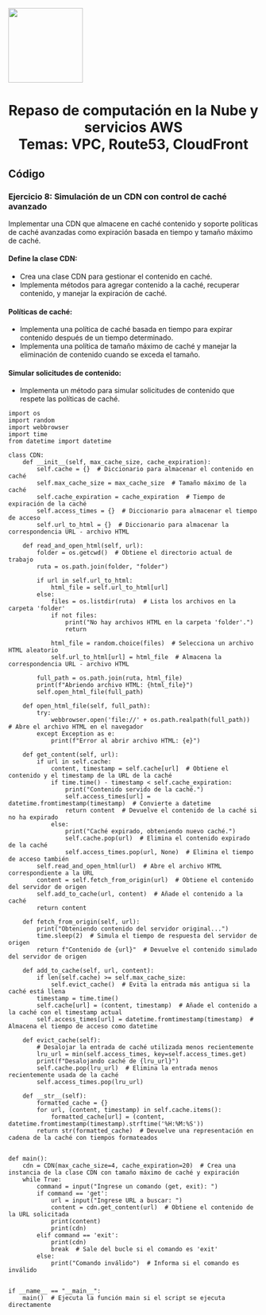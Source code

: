 <p align="left">
  <img src="https://semanadelcannabis.cayetano.edu.pe/assets/img/logo-upch.png" width="150">
  <h1 align="center">Repaso de computación en la Nube y servicios AWS<br>Temas: VPC, Route53, CloudFront</h1>
</p>

## Código
### Ejercicio 8: Simulación de un CDN con control de caché avanzado
Implementar una CDN que almacene en caché contenido y soporte políticas de caché avanzadas como expiración basada en tiempo y tamaño máximo de caché.

#### Define la clase CDN:
- Crea una clase CDN para gestionar el contenido en caché.
- Implementa métodos para agregar contenido a la caché, recuperar contenido, y manejar la expiración de caché.

#### Políticas de caché:
- Implementa una política de caché basada en tiempo para expirar contenido después de un tiempo determinado.
- Implementa una política de tamaño máximo de caché y manejar la eliminación de contenido cuando se exceda el tamaño.

#### Simular solicitudes de contenido:
- Implementa un método para simular solicitudes de contenido que respete las políticas de caché.

```
import os
import random
import webbrowser
import time
from datetime import datetime

class CDN:
    def __init__(self, max_cache_size, cache_expiration):
        self.cache = {}  # Diccionario para almacenar el contenido en caché
        self.max_cache_size = max_cache_size  # Tamaño máximo de la caché
        self.cache_expiration = cache_expiration  # Tiempo de expiración de la caché
        self.access_times = {}  # Diccionario para almacenar el tiempo de acceso
        self.url_to_html = {}  # Diccionario para almacenar la correspondencia URL - archivo HTML

    def read_and_open_html(self, url):
        folder = os.getcwd()  # Obtiene el directorio actual de trabajo
        ruta = os.path.join(folder, "folder")

        if url in self.url_to_html:
            html_file = self.url_to_html[url]
        else:
            files = os.listdir(ruta)  # Lista los archivos en la carpeta 'folder'
            if not files:
                print("No hay archivos HTML en la carpeta 'folder'.")
                return

            html_file = random.choice(files)  # Selecciona un archivo HTML aleatorio
            self.url_to_html[url] = html_file  # Almacena la correspondencia URL - archivo HTML

        full_path = os.path.join(ruta, html_file)
        print(f"Abriendo archivo HTML: {html_file}")
        self.open_html_file(full_path)

    def open_html_file(self, full_path):
        try:
            webbrowser.open('file://' + os.path.realpath(full_path))  # Abre el archivo HTML en el navegador
        except Exception as e:
            print(f"Error al abrir archivo HTML: {e}")

    def get_content(self, url):
        if url in self.cache:
            content, timestamp = self.cache[url]  # Obtiene el contenido y el timestamp de la URL de la caché
            if time.time() - timestamp < self.cache_expiration:
                print("Contenido servido de la caché.")
                self.access_times[url] = datetime.fromtimestamp(timestamp)  # Convierte a datetime
                return content  # Devuelve el contenido de la caché si no ha expirado
            else:
                print("Caché expirado, obteniendo nuevo caché.")
                self.cache.pop(url)  # Elimina el contenido expirado de la caché
                self.access_times.pop(url, None)  # Elimina el tiempo de acceso también
        self.read_and_open_html(url)  # Abre el archivo HTML correspondiente a la URL
        content = self.fetch_from_origin(url)  # Obtiene el contenido del servidor de origen
        self.add_to_cache(url, content)  # Añade el contenido a la caché
        return content

    def fetch_from_origin(self, url):
        print("Obteniendo contenido del servidor original...")
        time.sleep(2)  # Simula el tiempo de respuesta del servidor de origen
        return f"Contenido de {url}"  # Devuelve el contenido simulado del servidor de origen

    def add_to_cache(self, url, content):
        if len(self.cache) >= self.max_cache_size:
            self.evict_cache()  # Evita la entrada más antigua si la caché está llena
        timestamp = time.time()
        self.cache[url] = (content, timestamp)  # Añade el contenido a la caché con el timestamp actual
        self.access_times[url] = datetime.fromtimestamp(timestamp)  # Almacena el tiempo de acceso como datetime

    def evict_cache(self):
        # Desalojar la entrada de caché utilizada menos recientemente
        lru_url = min(self.access_times, key=self.access_times.get)
        print(f"Desalojando caché de {lru_url}")
        self.cache.pop(lru_url)  # Elimina la entrada menos recientemente usada de la caché
        self.access_times.pop(lru_url)

    def __str__(self):
        formatted_cache = {}
        for url, (content, timestamp) in self.cache.items():
            formatted_cache[url] = (content, datetime.fromtimestamp(timestamp).strftime('%H:%M:%S'))
        return str(formatted_cache)  # Devuelve una representación en cadena de la caché con tiempos formateados


def main():
    cdn = CDN(max_cache_size=4, cache_expiration=20)  # Crea una instancia de la clase CDN con tamaño máximo de caché y expiración
    while True:
        command = input("Ingrese un comando (get, exit): ")
        if command == 'get':
            url = input("Ingrese URL a buscar: ")
            content = cdn.get_content(url)  # Obtiene el contenido de la URL solicitada
            print(content)
            print(cdn)
        elif command == 'exit':
            print(cdn)
            break  # Sale del bucle si el comando es 'exit'
        else:
            print("Comando inválido")  # Informa si el comando es inválido


if __name__ == "__main__":
    main()  # Ejecuta la función main si el script se ejecuta directamente
```
